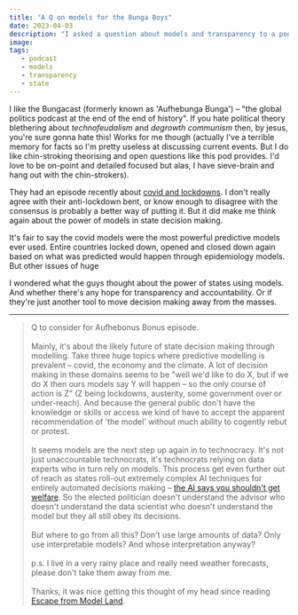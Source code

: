 ```yaml
---
title: "A Q on models for the Bunga Boys"
date: 2023-04-03
description: "I asked a question about models and transparency to a podcast."
image: 
tags:
   - podcast
   - models  
   - transparency
   - state
---
```


I like the Bungacast (formerly known as 'Aufhebunga Bunga') – "the global politics podcast at the end of the end of history". If you hate political theory blethering about *technofeudalism* and *degrowth communism* then, by jesus, you're sure gonna hate this! Works for me though (actually I've a terrible memory for facts so I'm pretty useless at discussing current events. But I do like chin-stroking theorising and open questions like this pod provides. I'd love to be on-point and detailed focused but alas, I have sieve-brain and hang out with the chin-strokers).

They had an episode recently about [covid and lockdowns](https://bungacast.com/2023/02/14/321-covid-dissensus-ft-toby-green-thomas-fazi/). I don't really agree with their anti-lockdown bent, or know enough to disagree with the consensus is probably a better way of putting it. But it did make me think again about the power of models in state decision making.  

It's fair to say the covid models were the most powerful predictive models ever used. Entire countries locked down, opened and closed down again based on what was predicted would happen through epidemiology models. But other issues of huge  

I wondered what the guys thought about the power of states using models. And whether there's any hope for transparency and accountability. Or if they're just another tool to move decision making away from the masses. 

----

> Q to consider for Aufhebonus Bonus episode.\
> \
> Mainly, it's about the likely future of state decision making through modelling.  Take three huge topics where predictive modelling is prevalent – covid, the economy and the climate. A lot of decision making in these domains seems to be "well we'd like to do X, but if we do X then ours models say Y will happen – so the only course of action is Z" (Z being lockdowns, austerity, some government over or under-reach). And because the general public don't have the knowledge or skills or access we kind of have to accept the apparent recommendation of 'the model' without much ability to cogently rebut or protest.\
> \
> It seems models are the next step up again in to technocracy. It's not just unaccountable technocrats, it's technocrats relying on data experts who in turn rely on models. This process get even further out of reach as states roll-out extremely complex AI techniques for entirely automated decisions making – [the AI says you shouldn't get welfare](https://www.theguardian.com/society/2020/aug/24/councils-scrapping-algorithms-benefit-welfare-decisions-concerns-bias). So the elected politician doesn't understand the advisor who doesn't understand the data scientist who doesn't understand the model but they all still obey its decisions.\
> \
> But where to go from all this? Don't use large amounts of data? Only use interpretable models? And whose interpretation anyway?\
> \
> p.s. I live in a very rainy place and really need weather forecasts, please don't take them away from me.\
>  \
> Thanks, it was nice getting this thought of my head since reading [Escape from Model Land](https://basicbooks.uk/titles/erica-thompson/escape-from-model-land/9781529364873/).
